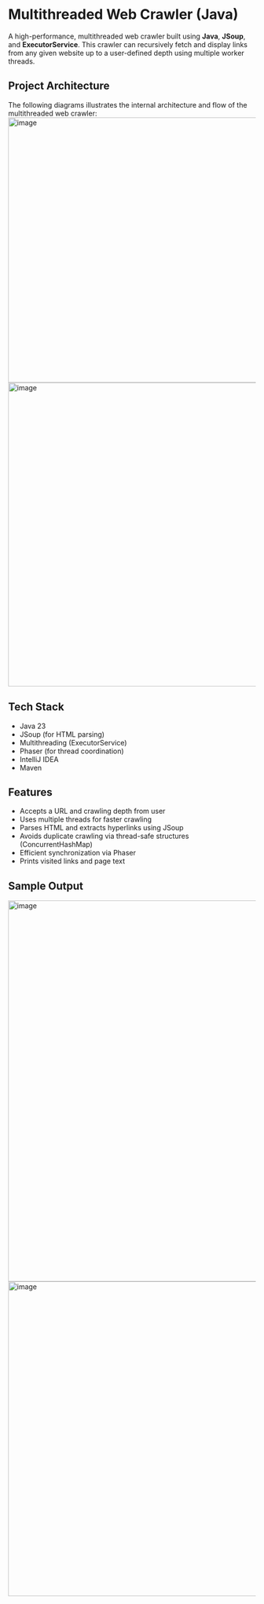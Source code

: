 # Multithreaded Web Crawler (Java)

A high-performance, multithreaded web crawler built using **Java**, **JSoup**, and **ExecutorService**. This crawler can recursively fetch and display links from any given website up to a user-defined depth using multiple worker threads.
## Project Architecture
The following diagrams illustrates the internal architecture and flow of the multithreaded web crawler:
<img width="735" height="540" alt="image" src="https://github.com/user-attachments/assets/1bcd4f4c-9919-44fa-b731-2eb12eee00e0" />
<img width="766" height="619" alt="image" src="https://github.com/user-attachments/assets/0c7b6427-bd9a-4800-ad55-4ca0d413cd71" />

## Tech Stack
- Java 23
- JSoup (for HTML parsing)
- Multithreading (ExecutorService)
- Phaser (for thread coordination)
- IntelliJ IDEA
- Maven
## Features
- Accepts a URL and crawling depth from user
- Uses multiple threads for faster crawling
- Parses HTML and extracts hyperlinks using JSoup
- Avoids duplicate crawling via thread-safe structures (ConcurrentHashMap)
- Efficient synchronization via Phaser
- Prints visited links and page text
 ##  Sample Output
<img width="1836" height="776" alt="image" src="https://github.com/user-attachments/assets/fca1ace1-bb7e-453d-aa4d-eb6e70c7de4a" />
 <img width="1717" height="641" alt="image" src="https://github.com/user-attachments/assets/899f444f-1fad-4240-8ccf-88564fc70162" />
 
 
